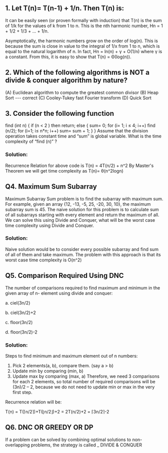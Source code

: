 

## 1. Let T(n)= T(n-1) + 1/n. Then T(n) is:

It can be easily seen (or proven formally with induction) that T(n) is the sum of 1/k for the values of k from 1 to n. This is the nth harmonic number, Hn = 1 + 1/2 + 1/3 + ... + 1/n.

Asymptotically, the harmonic numbers grow on the order of log(n). This is because the sum is close in value to the integral of 1/x from 1 to n, which is equal to the natural logarithm of n. In fact, Hn = ln(n) + γ + O(1/n) where γ is a constant. From this, it is easy to show that T(n) = Θ(log(n)).

## 2. Which of the following algorithms is NOT a divide & conquer algorithm by nature?
(A) Euclidean algorithm to compute the greatest common divisor
(B) Heap Sort           --- correct
(C) Cooley-Tukey fast Fourier transform
(D) Quick Sort

## 3. Consider the following function

find (int n)
 {
  if (n < 2 ) then return; 
  else
   {
    sum= 0;
    for (i= 1; i ≤ 4; i++) find (n/2);
    for (i=1; i≤ n*n; i++) sum= sum + 1;
  } 
}
Assume that the division operation takes constant time and “sum” is global variable. What is the time complexity of “find (n)” ?

### Solution: 
Recurrence Relation for above code is T(n) = 4T(n/2) + n^2
By Master's Theorem we will get time complexity as T(n)= θ(n^2logn)

## Q4. Maximum Sum Subarray
Maximum Subarray Sum problem is to find the subarray with maximum sum. For example, given an array {12, -13, -5, 25, -20, 30, 10}, the maximum subarray sum is 45.
The naive solution for this problem is to calculate sum of all subarrays starting with every element and return the maximum of all. We can solve this using Divide and Conquer, what will be the worst case time complexity using Divide and Conquer.

### Solution:

Naive solution would be to consider every possible subarray and find sum of all of them and take maximum. The problem with this approach is that its worst case time complexity is O(n^2)

## Q5. Comparison Required Using DNC
The number of comparisons required to find maximum and minimum in the given array of n- element using divide and conquer:

a. ciel(3n/2)

b. ciel(3n/2)+2

c. floor(3n/2)

d. floor(3n/2)-2

### Solution:
Steps to find minimum and maximum element out of n numbers:

1. Pick 2 elements(a, b), compare them. (say a > b)
2. Update min by comparing (min, b)
3. Update max by comparing (max, a)
Therefore, we need 3 comparisons for each 2 elements, so total number of required comparisons will be (3n)/2 – 2, because we do not need to update min or max in the very first step.

Recurrence relation will be:

T(n) = T(⌈n/2⌉)+T(⌊n/2⌋)+2 = 2T(n/2)+2 = ⌈3n/2⌉-2

## Q6. DNC OR GREEDY OR DP
If a problem can be solved by combining optimal solutions to non-overlapping problems, the strategy is called _ DIVIDE & CONQUER


